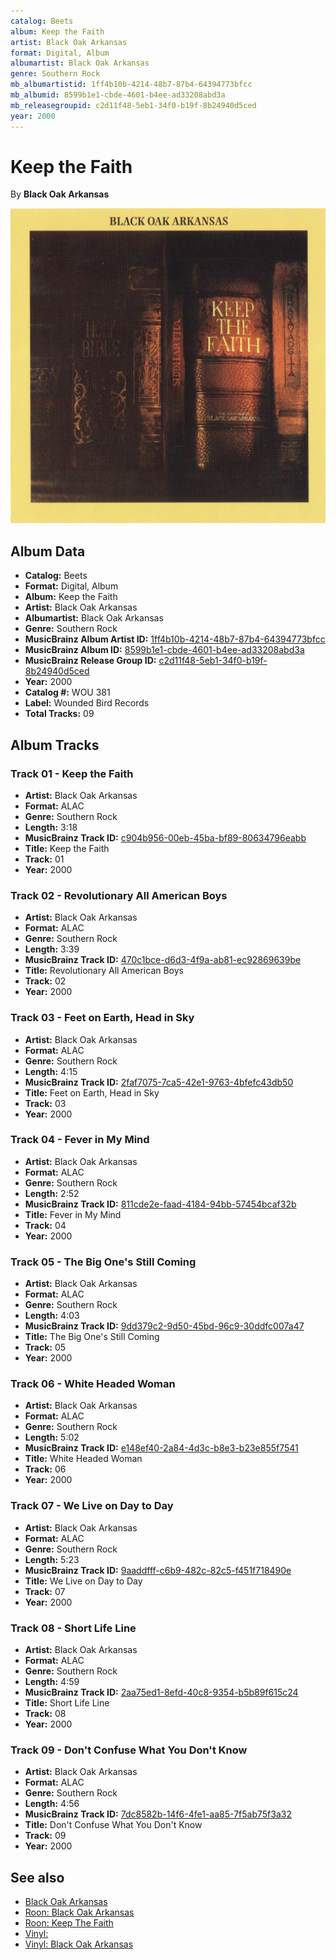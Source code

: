 ```yaml
---
catalog: Beets
album: Keep the Faith
artist: Black Oak Arkansas
format: Digital, Album
albumartist: Black Oak Arkansas
genre: Southern Rock
mb_albumartistid: 1ff4b10b-4214-48b7-87b4-64394773bfcc
mb_albumid: 8599b1e1-cbde-4601-b4ee-ad33208abd3a
mb_releasegroupid: c2d11f48-5eb1-34f0-b19f-8b24940d5ced
year: 2000
---
```


# Keep the Faith

By **Black Oak Arkansas**

![](../../assets/beetscovers/Black_Oak_Arkansas-Keep_the_Faith.jpg)

## Album Data

- **Catalog:** Beets
- **Format:** Digital, Album
- **Album:** Keep the Faith
- **Artist:** Black Oak Arkansas
- **Albumartist:** Black Oak Arkansas
- **Genre:** Southern Rock
- **MusicBrainz Album Artist ID:** [1ff4b10b-4214-48b7-87b4-64394773bfcc](https://musicbrainz.org/artist/1ff4b10b-4214-48b7-87b4-64394773bfcc)
- **MusicBrainz Album ID:** [8599b1e1-cbde-4601-b4ee-ad33208abd3a](https://musicbrainz.org/release/8599b1e1-cbde-4601-b4ee-ad33208abd3a)
- **MusicBrainz Release Group ID:** [c2d11f48-5eb1-34f0-b19f-8b24940d5ced](https://musicbrainz.org/release-group/c2d11f48-5eb1-34f0-b19f-8b24940d5ced)
- **Year:** 2000
- **Catalog #:** WOU 381
- **Label:** Wounded Bird Records
- **Total Tracks:** 09

## Album Tracks

### Track 01 - Keep the Faith

- **Artist:** Black Oak Arkansas
- **Format:** ALAC
- **Genre:** Southern Rock
- **Length:** 3:18
- **MusicBrainz Track ID:** [c904b956-00eb-45ba-bf89-80634796eabb](https://musicbrainz.org/recording/c904b956-00eb-45ba-bf89-80634796eabb)
- **Title:** Keep the Faith
- **Track:** 01
- **Year:** 2000

### Track 02 - Revolutionary All American Boys

- **Artist:** Black Oak Arkansas
- **Format:** ALAC
- **Genre:** Southern Rock
- **Length:** 3:39
- **MusicBrainz Track ID:** [470c1bce-d6d3-4f9a-ab81-ec92869639be](https://musicbrainz.org/recording/470c1bce-d6d3-4f9a-ab81-ec92869639be)
- **Title:** Revolutionary All American Boys
- **Track:** 02
- **Year:** 2000

### Track 03 - Feet on Earth, Head in Sky

- **Artist:** Black Oak Arkansas
- **Format:** ALAC
- **Genre:** Southern Rock
- **Length:** 4:15
- **MusicBrainz Track ID:** [2faf7075-7ca5-42e1-9763-4bfefc43db50](https://musicbrainz.org/recording/2faf7075-7ca5-42e1-9763-4bfefc43db50)
- **Title:** Feet on Earth, Head in Sky
- **Track:** 03
- **Year:** 2000

### Track 04 - Fever in My Mind

- **Artist:** Black Oak Arkansas
- **Format:** ALAC
- **Genre:** Southern Rock
- **Length:** 2:52
- **MusicBrainz Track ID:** [811cde2e-faad-4184-94bb-57454bcaf32b](https://musicbrainz.org/recording/811cde2e-faad-4184-94bb-57454bcaf32b)
- **Title:** Fever in My Mind
- **Track:** 04
- **Year:** 2000

### Track 05 - The Big One's Still Coming

- **Artist:** Black Oak Arkansas
- **Format:** ALAC
- **Genre:** Southern Rock
- **Length:** 4:03
- **MusicBrainz Track ID:** [9dd379c2-9d50-45bd-96c9-30ddfc007a47](https://musicbrainz.org/recording/9dd379c2-9d50-45bd-96c9-30ddfc007a47)
- **Title:** The Big One's Still Coming
- **Track:** 05
- **Year:** 2000

### Track 06 - White Headed Woman

- **Artist:** Black Oak Arkansas
- **Format:** ALAC
- **Genre:** Southern Rock
- **Length:** 5:02
- **MusicBrainz Track ID:** [e148ef40-2a84-4d3c-b8e3-b23e855f7541](https://musicbrainz.org/recording/e148ef40-2a84-4d3c-b8e3-b23e855f7541)
- **Title:** White Headed Woman
- **Track:** 06
- **Year:** 2000

### Track 07 - We Live on Day to Day

- **Artist:** Black Oak Arkansas
- **Format:** ALAC
- **Genre:** Southern Rock
- **Length:** 5:23
- **MusicBrainz Track ID:** [9aaddfff-c6b9-482c-82c5-f451f718490e](https://musicbrainz.org/recording/9aaddfff-c6b9-482c-82c5-f451f718490e)
- **Title:** We Live on Day to Day
- **Track:** 07
- **Year:** 2000

### Track 08 - Short Life Line

- **Artist:** Black Oak Arkansas
- **Format:** ALAC
- **Genre:** Southern Rock
- **Length:** 4:59
- **MusicBrainz Track ID:** [2aa75ed1-8efd-40c8-9354-b5b89f615c24](https://musicbrainz.org/recording/2aa75ed1-8efd-40c8-9354-b5b89f615c24)
- **Title:** Short Life Line
- **Track:** 08
- **Year:** 2000

### Track 09 - Don't Confuse What You Don't Know

- **Artist:** Black Oak Arkansas
- **Format:** ALAC
- **Genre:** Southern Rock
- **Length:** 4:56
- **MusicBrainz Track ID:** [7dc8582b-14f6-4fe1-aa85-7f5ab75f3a32](https://musicbrainz.org/recording/7dc8582b-14f6-4fe1-aa85-7f5ab75f3a32)
- **Title:** Don't Confuse What You Don't Know
- **Track:** 09
- **Year:** 2000


## See also

- [Black Oak Arkansas](Black_Oak_Arkansas.md)
- [Roon: Black Oak Arkansas](../../Roon/Black_Oak_Arkansas/Black_Oak_Arkansas.md)
- [Roon: Keep The Faith](../../Roon/Black_Oak_Arkansas/Keep_The_Faith.md)
- [Vinyl: ](../../Vinyl/Black_Oak_Arkansas/Black_Oak_Arkansas_index.md)
- [Vinyl: Black Oak Arkansas](../../Vinyl/Black_Oak_Arkansas/Black_Oak_Arkansas.md)
